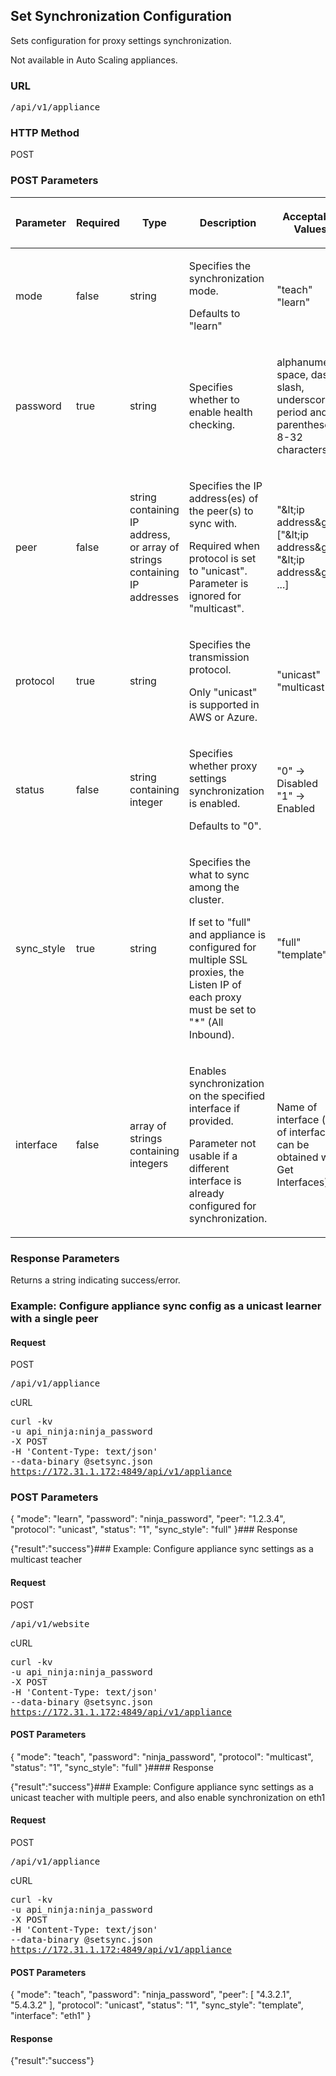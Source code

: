 ## Set Synchronization Configuration

Sets configuration for proxy settings synchronization.

<p style="margin-top: 0.700em;margin-bottom: 0.700em;">Not available in <MadCap:variable name="ALVariables.AWS" xmlns:MadCap="http://www.madcapsoftware.com/Schemas/MadCap.xsd" /> Auto Scaling appliances.            </p>

<h3 class="Heading3">URL</h3><p class="method1">
  <kbd>/api/v1/appliance</kbd>
</p>

<h3 class="Heading3">HTTP Method</h3><p class="method1">POST</p>

<h3 class="Heading3">POST Parameters</h3><table style="margin-left: 0;margin-right: auto;" cellspacing="0">
  <col />
  <col />
  <col />
  <col />
  <col />
  <thead>
    <tr>
      <th class="TableStyle-al_tablestyle-HeadE-Column1-Header1">
        <p>Parameter</p>
      </th>
      <th class="TableStyle-al_tablestyle-HeadE-Column1-Header1">
        <p>Required</p>
      </th>
      <th class="TableStyle-al_tablestyle-HeadE-Column1-Header1">
        <p>Type</p>
      </th>
      <th class="TableStyle-al_tablestyle-HeadE-Column1-Header1">
        <p>Description</p>
      </th>
      <th class="TableStyle-al_tablestyle-HeadD-Column1-Header1">
        <p>Acceptable Values</p>
      </th>
    </tr>
  </thead>
  <tbody>
    <tr class="TableStyle-al_tablestyle-Body-Body1">
      <td>
        <p>mode</p>
      </td>
      <td>
        <p>false</p>
      </td>
      <td>
        <p>string</p>
      </td>
      <td>
        <p>Specifies the synchronization mode.</p>
        <p>Defaults to "learn"</p>
      </td>
      <td>
        <p>"teach"<br />"learn" </p>
      </td>
    </tr>
    <tr class="TableStyle-al_tablestyle-Body-Body1">
      <td>
        <p>password</p>
      </td>
      <td>
        <p>true</p>
      </td>
      <td>
        <p>string</p>
      </td>
      <td>
        <p>Specifies whether to enable health checking.</p>
      </td>
      <td>
        <p>alphanumeric, space, dash, slash, underscore, period and parentheses.<br />8-32 characters</p>
      </td>
    </tr>
    <tr class="TableStyle-al_tablestyle-Body-Body1">
      <td>
        <p>peer</p>
      </td>
      <td>
        <p>false</p>
      </td>
      <td>
        <p>string containing IP address, or array of strings containing IP addresses</p>
      </td>
      <td>
        <p>Specifies the IP address(es) of the peer(s) to sync with.</p>
        <p>Required when protocol is set to "unicast". Parameter is ignored for "multicast".</p>
      </td>
      <td>
        <p>"&amp;lt;ip address&amp;gt;"<br />["&amp;lt;ip address&amp;gt;", "&amp;lt;ip address&amp;gt;", ...]</p>
      </td>
    </tr>
    <tr class="TableStyle-al_tablestyle-Body-Body1">
      <td>
        <p>protocol</p>
      </td>
      <td>
        <p>true</p>
      </td>
      <td>
        <p>string</p>
      </td>
      <td>
        <p>Specifies the transmission protocol.</p>
        <p>Only "unicast" is supported in AWS or Azure.</p>
      </td>
      <td>
        <p>"unicast"<br />"multicast" </p>
      </td>
    </tr>
    <tr class="TableStyle-al_tablestyle-Body-Body1">
      <td>
        <p>status</p>
      </td>
      <td>
        <p>false</p>
      </td>
      <td>
        <p>string containing integer</p>
      </td>
      <td>
        <p>Specifies whether proxy settings synchronization is enabled.</p>
        <p>Defaults to "0".</p>
      </td>
      <td>
        <p>"0" → Disabled<br />"1" → Enabled</p>
      </td>
    </tr>
    <tr class="TableStyle-al_tablestyle-Body-Body1">
      <td>
        <p>sync_style</p>
      </td>
      <td>
        <p>true</p>
      </td>
      <td>
        <p>string</p>
      </td>
      <td>
        <p>Specifies the what to sync among the cluster.</p>
        <p>If set to "full" and appliance is configured for multiple SSL proxies, the Listen IP of each proxy must be set to "*" (All Inbound).</p>
      </td>
      <td>
        <p>"full"<br />"template" </p>
      </td>
    </tr>
    <tr class="TableStyle-al_tablestyle-Body-Body1">
      <td>
        <p>interface</p>
      </td>
      <td>
        <p>false</p>
      </td>
      <td>
        <p>array of strings containing integers</p>
      </td>
      <td>
        <p>Enables synchronization on the specified interface if provided.</p>
        <p>Parameter not usable if a different interface is already configured for synchronization.</p>
      </td>
      <td class="TableStyle-al_tablestyle-BodyA-Column1-Body1">
        <p>Name of interface (list of interfaces can be obtained with Get Interfaces)</p>
      </td>
    </tr>
  </tbody>
</table><h3 class="Heading3">Response Parameters</h3>
Returns a string indicating success/error.

### Example: Configure appliance sync config as a unicast learner with a single peer

#### Request

<span class="post">POST</span><p class="method">
  <kbd>/api/v1/appliance</kbd>
</p>

<span class="get">cURL</span><p class="method">
  <kbd>curl -kv <br />-u api_ninja:ninja_password <br />-X POST <br />-H 'Content-Type: text/json'<br />				--data-binary @setsync.json<br />https://172.31.1.172:4849/api/v1/appliance</kbd>
</p>

### POST Parameters

{
"mode": "learn",
"password": "ninja_password",
"peer": "1.2.3.4",
"protocol": "unicast",
"status": "1",
"sync_style": "full"
}### Response

{"result":"success"}### Example: Configure appliance sync settings as a multicast teacher

#### Request

<span class="post">POST</span><p class="method">
  <kbd>/api/v1/website</kbd>
</p>

<span class="get">cURL</span><p class="method">
  <kbd>curl -kv <br />-u api_ninja:ninja_password <br />-X POST <br />-H 'Content-Type: text/json'<br />				--data-binary @setsync.json<br />https://172.31.1.172:4849/api/v1/appliance</kbd>
</p>

#### POST Parameters

{
"mode": "teach",
"password": "ninja_password",
"protocol": "multicast",
"status": "1",
"sync_style": "full"
}#### Response

{"result":"success"}### Example: Configure appliance sync settings as a unicast teacher with multiple peers, and also enable synchronization on eth1

#### Request

<span class="post">POST</span><p class="method">
  <kbd>/api/v1/appliance</kbd>
</p>

<span class="get">cURL</span><p class="method">
  <kbd>curl -kv <br />-u api_ninja:ninja_password <br />-X POST <br />-H 'Content-Type: text/json'<br />				--data-binary @setsync.json<br />https://172.31.1.172:4849/api/v1/appliance</kbd>
</p>

#### POST Parameters

{
"mode": "teach",
"password": "ninja_password",
"peer": [
"4.3.2.1",
"5.4.3.2"
],
"protocol": "unicast",
"status": "1",
"sync_style": "template",
"interface": "eth1"
}
#### Response

{"result":"success"}
